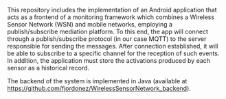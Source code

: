 This repository includes the implementation of an Android application that acts as a frontend of a monitoring framework which combines a Wireless Sensor Network (WSN) and mobile networks, employing a publish/subscribe mediation platform. To this end, the app will connect through a publish/subscribe protocol (in our case MQTT) to the server responsible for sending the messages. After connection established, it will be able to subscribe to a specific channel for the reception of such events. In addition, the application must store the activations produced by each sensor as a historical record.

The backend of the system is implemented in Java (available at https://github.com/fjordonez/WirelessSensorNetwork_backend).
